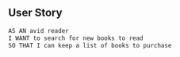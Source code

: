

## User Story

```md
AS AN avid reader
I WANT to search for new books to read
SO THAT I can keep a list of books to purchase
```


